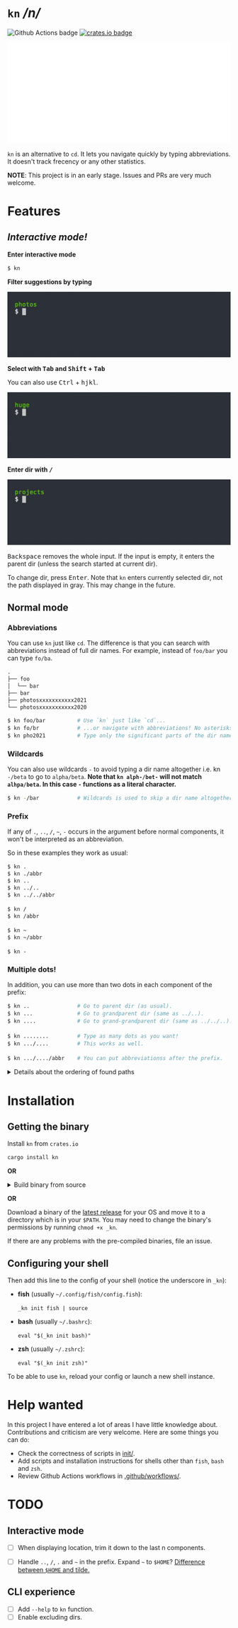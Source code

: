 # `kn` */n/*

![Github Actions badge](https://github.com/micouy/kn/actions/workflows/tests.yml/badge.svg)
[![crates.io badge](https://img.shields.io/crates/v/kn.svg)](https://crates.io/crates/kn)

<p align="center">
<img src="assets/demo.svg" />
</p>

`kn` is an alternative to `cd`. It lets you navigate quickly by typing abbreviations. It doesn't track frecency or any other statistics.

**NOTE**: This project is in an early stage. Issues and PRs are very much welcome.


# Features

## *Interactive mode!*

**Enter interactive mode**
```bash
$ kn
```

**Filter suggestions by typing**

![demo](assets/filter.gif)

**Select with <kbd>Tab</kbd> and <kbd>Shift</kbd> + <kbd>Tab</kbd>**

You can also use <kbd>Ctrl</kbd> + <kbd>hjkl</kbd>.

![demo](assets/select.gif)

**Enter dir with <kbd>/</kbd>**

![demo](assets/enter-dir.gif)

<kbd>Backspace</kbd> removes the whole input. If the input is empty, it enters the parent dir (unless the search started at current dir).

To change dir, press <kbd>Enter</kbd>. Note that `kn` enters currently selected dir, not the path displayed in gray. This may change in the future.


## Normal mode

### Abbreviations

You can use `kn` just like `cd`. The difference is that you can search with abbreviations instead of full dir names. For example, instead of `foo/bar` you can type `fo/ba`.

```
.
├── foo
│  └── bar
├── bar
├── photosxxxxxxxxxxx2021
└── photosxxxxxxxxxxx2020
```

```bash
$ kn foo/bar          # Use `kn` just like `cd`...
$ kn fo/br            # ...or navigate with abbreviations! No asterisks required.
$ kn pho2021          # Type only the significant parts of the dir name. You can skip the middle part.
```

### Wildcards

You can also use wildcards `-` to avoid typing a dir name altogether i.e. kn `-/beta` to go to `alpha/beta`. **Note that `kn alph-/bet-` will not match `alhpa/beta`. In this case `-` functions as a literal character.**

```bash
$ kn -/bar            # Wildcards is used to skip a dir name altogether (changes dir to ./foo/bar/).
```

### Prefix

If any of `.`, `..`, `/`, `~`, `-` occurs in the argument before normal components, it won't be interpreted as an abbreviation.

So in these examples they work as usual:

```
$ kn .
$ kn ./abbr
$ kn ..
$ kn ../..
$ kn ../../abbr

$ kn /
$ kn /abbr

$ kn ~
$ kn ~/abbr

$ kn -
```

### Multiple dots!

In addition, you can use more than two dots in each component of the prefix:

```bash
$ kn ..               # Go to parent dir (as usual).
$ kn ...              # Go to grandparent dir (same as ../..).
$ kn ....             # Go to grand-grandparent dir (same as ../../..).

$ kn ........         # Type as many dots as you want!
$ kn .../....         # This works as well.

$ kn .../..../abbr    # You can put abbreviationss after the prefix.
```



<details>
<summary>Details about the ordering of found paths</summary>
If `kn` finds many matching paths with the same number of components it orders them in such a way:

1. Complete matches before partial matches. All matches by wildcards are equal. There can't be a wildcard and a complete/partial match at the same depth.
2. Partial matches with smaller Levenshtein distance first.
3. The first component (the component at the smallest depth) is the most significant and so on.

Running `kn a/-/b` on paths below returns them in the following order:

```
apple/x/b      Partial(4) / Wildcard / Complete      1.
               =            =          !=
apple/y/bee    Partial(4) / Wildcard / Partial(_)    2.
```

```
apple/x/bo     Partial(4) / Wildcard / Partial(1)    1.
               =            =          !=
apple/y/bee    Partial(4) / Wildcard / Partial(2)    2.
```

```
a/x/bo         Complete   / Wildcard / Partial(1)    1.
               !=           -          -
apple/y/b      Partial(4) / Wildcard / Complete      2.
```
</details>


# Installation

## Getting the binary

Install `kn` from `crates.io`

```bash
cargo install kn
```

**OR**

<details>
<summary>Build binary from source</summary>

1. `git clone https://github.com/micouy/kn.git`
2. `cd kn`
3. Put the binary in a folder that is in `PATH`:

   `cargo build -Z unstable-options --out-dir DIR_IN_PATH --release`

   Or just build it and copy the binary to that dir:

   `cargo build --release`

   `cp target/release/_kn DIR_IN_PATH`
</details>

**OR**

Download a binary of the [latest release](https://github.com/micouy/kn/releases/latest) for your OS and move it to a directory which is in your `$PATH`. You may need to change the binary's permissions by running `chmod +x _kn`.

If there are any problems with the pre-compiled binaries, file an issue.


## Configuring your shell

Then add this line to the config of your shell (notice the underscore in `_kn`):

* **fish** (usually `~/.config/fish/config.fish`):

  `_kn init fish | source`
* **bash** (usually `~/.bashrc`):

  `eval "$(_kn init bash)"`

* **zsh** (usually `~/.zshrc`):

  `eval "$(_kn init zsh)"`

To be able to use `kn`, reload your config or launch a new shell instance.


# Help wanted

In this project I have entered a lot of areas I have little knowledge about. Contributions and criticism are very welcome. Here are some things you can do:

- Check the correctness of scripts in [init/](init/).
- Add scripts and installation instructions for shells other than `fish`, `bash` and `zsh`.
- Review Github Actions workflows in [.github/workflows/](.github/workflows/).


# TODO

## Interactive mode

- [ ] When displaying location, trim it down to the last n components.
- [ ] Handle `..`, `/`, `.` and `~` in the prefix. Expand `~` to `$HOME`? [Difference between `$HOME` and tilde.](https://stackoverflow.com/questions/11587343/difference-between-home-and-tilde)


## CLI experience

- [ ] Add `--help` to `kn` function.
- [ ] Enable excluding dirs.
